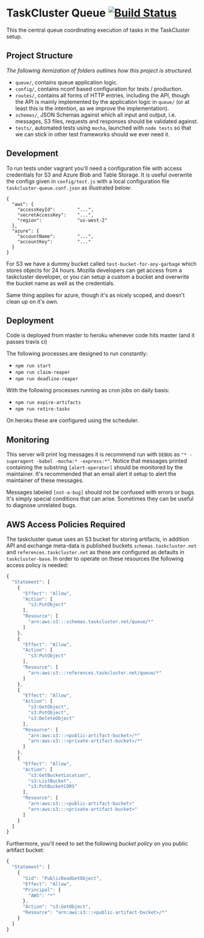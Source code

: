 # TaskCluster Queue [![Build Status](https://travis-ci.org/taskcluster/taskcluster-queue.png?branch=master)](https://travis-ci.org/taskcluster/taskcluster-queue)

This the central queue coordinating execution of tasks in the TaskCluster setup.

Project Structure
-----------------
_The following itemization of folders outlines how this project is structured._

 * `queue/`, contains queue application logic.
 * `config/`, contains nconf based configuration for tests / production.
 * `routes/`, contains all forms of HTTP entries, including the API, though the
   API is mainly implemented by the application logic in `queue/`
   (or at least this is the intention, as we improve the implementation).
 * `schemas/`, JSON Schemas against which all input and output, i.e. messages,
    S3 files, requests and responses should be validated against.
 * `tests/`, automated tests using `mocha`, launched with `node tests` so
   that we can stick in other test frameworks should we ever need it.


Development
-----------

To run tests under vagrant you'll need a configuration file with access
credentials for S3 and Azure Blob and Table Storage. It is useful overwrite
the configs given in `config/test.js` with a local configuration file
`taskcluster-queue.conf.json` as illustrated below:

```
{
  "aws": {
    "accessKeyId":        "...",
    "secretAccessKey":    "...",
    "region":             "us-west-2"
  },
  "azure": {
    "accountName":        "...",
    "accountKey":         "..."
  }
}
```

For S3 we have a dummy bucket called `test-bucket-for-any-garbage` which stores objects for 24 hours. Mozilla developers can get access from a taskcluster
developer, or you can setup a custom a bucket and overwrite the bucket name
as well as the credentials.

Same thing applies for azure, though it's as nicely scoped, and doesn't clean up
on it's own.


Deployment
----------
Code is deployed from master to heroku whenever code hits master
(and it passes travis ci)

The following processes are designed to run constantly:

 * `npm run start`
 * `npm run claim-reaper`
 * `npm run deadline-reaper`

With the following processes running as cron jobs on daily basis:

 * `npm run expire-artifacts`
 * `npm run retire-tasks`

On heroku these are configured using the scheduler.

Monitoring
----------
This server will print log messages it is recommend run with `DEBUG` as
`"* -superagent -babel -mocha:* -express:*"`.
Notice that messages printed containing the substring `[alert-operator]` should
be monitored by the maintainer. It's recommended that an email alert it setup
to alert the maintainer of these messages.

Messages labeled `[not-a-bug]` should not be confused with errors or bugs. It's
simply special conditions that can arise. Sometimes they can be useful to
diagnose unrelated bugs.


AWS Access Policies Required
----------------------------
The taskcluster queue uses an S3 bucket for storing artifacts, in addition API
and exchange meta-data is published buckets `schemas.taskcluster.net` and
`references.taskcluster.net` as these are configured as defaults in
`taskcluster-base`.
In order to operate on these resources the following access policy is needed:

```js
{
  "Statement": [
    {
      "Effect": "Allow",
      "Action": [
        "s3:PutObject"
      ],
      "Resource": [
        "arn:aws:s3:::schemas.taskcluster.net/queue/*"
      ]
    },
    {
      "Effect": "Allow",
      "Action": [
        "s3:PutObject"
      ],
      "Resource": [
        "arn:aws:s3:::references.taskcluster.net/queue/*"
      ]
    },
    {
      "Effect": "Allow",
      "Action": [
        "s3:GetObject",
        "s3:PutObject",
        "s3:DeleteObject"
      ],
      "Resource": [
        "arn:aws:s3:::<public-artifact-bucket>/*"
        "arn:aws:s3:::<private-artifact-bucket>/*"
      ]
    },
    {
      "Effect": "Allow",
      "Action": [
        "s3:GetBucketLocation",
        "s3:ListBucket",
        "s3:PutBucketCORS"
      ],
      "Resource": [
        "arn:aws:s3:::<public-artifact-bucket>"
        "arn:aws:s3:::<private-artifact-bucket>"
      ]
    }
  ]
}
```

Furthermore, you'll need to set the following _bucket policy_ on you public
artifact bucket:
```js
{
  "Statement": [
    {
      "Sid": "PublicReadGetObject",
      "Effect": "Allow",
      "Principal": {
        "AWS": "*"
      },
      "Action": "s3:GetObject",
      "Resource": "arn:aws:s3:::<public-artifact-bucket>/*"
    }
  ]
}
```
